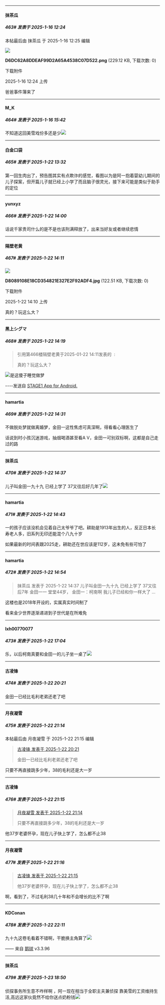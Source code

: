 ﻿
*****

####  抹茶瓜  
##### 463#       发表于 2025-1-16 12:24

 本帖最后由 抹茶瓜 于 2025-1-16 12:25 编辑 

<img src="https://img.saraba1st.com/forum/202501/16/122455sr9hhsa6d3dsszxj.png" referrerpolicy="no-referrer">

<strong>D6DC62A8DDEAF99D2A65A4538C07D522.png</strong> (229.12 KB, 下载次数: 0)

下载附件

2025-1-16 12:24 上传

爸爸事件簿来了


*****

####  M_K  
##### 464#       发表于 2025-1-16 15:42

不知道这回美雪戏份多还是少<img src="https://static.saraba1st.com/image/smiley/face2017/018.png" referrerpolicy="no-referrer">

*****

####  白金口袋  
##### 465#       发表于 2025-1-22 13:32

第一回生肉出了，预告图其实有点欺诈的感觉，看图以为是阿一抱着婴幼儿期间的儿子探案，但开篇儿子就已经上小学了而且脑子很灵光，接下来可能是类似于助手的定位


*****

####  yunxyz  
##### 466#       发表于 2025-1-22 14:00

话说千家贵司什么的是不是也该刑满释放了，出来当好友或者继续悲情


*****

####  隔壁老黄  
##### 467#       发表于 2025-1-22 14:11

<img src="https://img.saraba1st.com/forum/202501/22/141054gnchc6yshggsv17l.jpg" referrerpolicy="no-referrer">

<strong>D8089108E18CD354821E327E2F92ADF4.jpg</strong> (122.51 KB, 下载次数: 0)

下载附件

2025-1-22 14:10 上传

真的？玩这么大？


*****

####  黑上シグマ  
##### 468#       发表于 2025-1-22 14:19

<blockquote>引用第466楼隔壁老黄于2025-01-22 14:11发表的  :

真的？玩这么大？</blockquote>
<img src="https://static.saraba1st.com/image/smiley/face2017/067.png" referrerpolicy="no-referrer">是这傻子睡觉做梦

----发送自 [STAGE1 App for Android.](http://stage1.5j4m.com/?1.44)


*****

####  hamartia  
##### 469#       发表于 2025-1-22 14:31

不做脱处梦就做离婚梦，金田一这性焦虑可真深啊，得看看心理医生了

话说到时小孩沉迷游戏，抽烟喝酒甚至看A V，金田一可别双标啊，这都是自己走过的路


*****

####  抹茶瓜  
##### 470#       发表于 2025-1-22 14:37

儿子叫金田一九十九 已经上学了 37又往后好几年了<img src="https://static.saraba1st.com/image/smiley/face2017/002.png" referrerpolicy="no-referrer">


*****

####  hamartia  
##### 471#       发表于 2025-1-22 14:43

一的孩子应该没机会见着自己太爷爷了吧。耕助是1913年出生的人，反正日本长寿老人多，旧系列无印还能混个八九十岁

如果最新的时间表跟2025走，耕助还在世应该是112岁，这未免有些可怕了


*****

####  hamartia  
##### 472#       发表于 2025-1-22 14:54

<blockquote>抹茶瓜 发表于 2025-1-22 14:37
儿子叫金田一九十九 已经上学了 37又往后7年 金田一一 堂堂44岁， 金田一：柯南啊 我儿子已经和你一样大了 ...</blockquote>
这楼也是2018年开设的，实属真实时间制了

看来金少世界逐渐递进到子世代是在所难免


*****

####  lxh00770077  
##### 473#       发表于 2025-1-22 17:04

乐，以后柯南真要和金田一的儿子坐一桌了<img src="https://static.saraba1st.com/image/smiley/face2017/067.png" referrerpolicy="no-referrer">


*****

####  古凌锋  
##### 474#       发表于 2025-1-22 20:21

金田一已经比毛利老弟还老了吧


*****

####  月夜凝雪  
##### 475#       发表于 2025-1-22 21:14

 本帖最后由 月夜凝雪 于 2025-1-22 21:15 编辑 
<blockquote><a href="httphttps://bbs.saraba1st.com/2b/forum.php?mod=redirect&amp;goto=findpost&amp;pid=67249664&amp;ptid=1574514" target="_blank">古凌锋 发表于 2025-1-22 20:21</a>

金田一已经比毛利老弟还老了吧</blockquote>
只要不再直接跳多少年，38的毛利还是大一岁

*****

####  古凌锋  
##### 476#       发表于 2025-1-22 21:15

<blockquote><a href="httphttps://bbs.saraba1st.com/2b/forum.php?mod=redirect&amp;goto=findpost&amp;pid=67250003&amp;ptid=1574514" target="_blank">月夜凝雪 发表于 2025-1-22 21:14</a>

只要不再直接跳多少年，38的毛利还是大一岁</blockquote>他37岁老婆怀孕，现在儿子快上学了，怎么都不止38

*****

####  月夜凝雪  
##### 477#       发表于 2025-1-22 21:16

<blockquote><a href="httphttps://bbs.saraba1st.com/2b/forum.php?mod=redirect&amp;goto=findpost&amp;pid=67250006&amp;ptid=1574514" target="_blank">古凌锋 发表于 2025-1-22 21:15</a>

他37岁老婆怀孕，现在儿子快上学了，怎么都不止38</blockquote>
啊，看到了，不过毛利38几十年和不会增长的比不了啊


*****

####  KDConan  
##### 478#       发表于 2025-1-22 22:11

九十九这卷毛看着不错啊，干脆换主角算了<img src="https://static.saraba1st.com/image/smiley/face2017/037.png" referrerpolicy="no-referrer">

—— 来自 [鹅球](https://www.pgyer.com/GcUxKd4w) v3.3.96


*****

####  抹茶瓜  
##### 479#       发表于 2025-1-23 18:50

侦探事务所生意不咋样啊 ，阿一现在相当于全职主夫兼侦探 靠美雪的工资维持生活,高远这家伙竟然不给你送点奶粉钱<img src="https://static.saraba1st.com/image/smiley/face2017/046.png" referrerpolicy="no-referrer">

